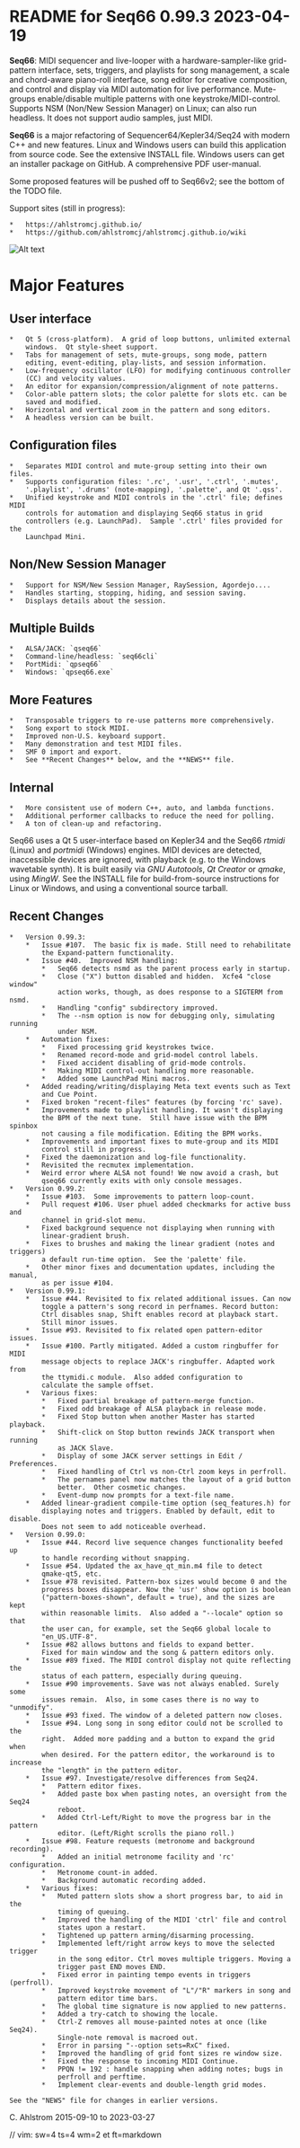 # README for Seq66 0.99.3 2023-04-19

__Seq66__: MIDI sequencer and live-looper with a hardware-sampler-like
grid-pattern interface, sets, triggers, and playlists for song management,
a scale and chord-aware piano-roll interface, song editor for creative
composition, and control and display via MIDI automation for live performance.
Mute-groups enable/disable multiple patterns with one keystroke/MIDI-control.
Supports NSM (Non/New Session Manager) on Linux; can also run headless.
It does not support audio samples, just MIDI.

__Seq66__ is a major refactoring of Sequencer64/Kepler34/Seq24
with modern C++ and new features.  Linux and Windows users can build this
application from source code.  See the extensive INSTALL file.  Windows users
can get an installer package on GitHub.  A comprehensive PDF user-manual.

Some proposed features will be pushed off to Seq66v2; see the bottom of
the TODO file.

Support sites (still in progress):

    *   https://ahlstromcj.github.io/
    *   https://github.com/ahlstromcj/ahlstromcj.github.io/wiki

![Alt text](doc/latex/images/main-window/main-windows.png?raw=true "Seq66")

# Major Features

##  User interface

    *   Qt 5 (cross-platform).  A grid of loop buttons, unlimited external
        windows.  Qt style-sheet support.
    *   Tabs for management of sets, mute-groups, song mode, pattern
        editing, event-editing, play-lists, and session information.
    *   Low-frequency oscillator (LFO) for modifying continuous controller
        (CC) and velocity values.
    *   An editor for expansion/compression/alignment of note patterns.
    *   Color-able pattern slots; the color palette for slots etc. can be
        saved and modified.
    *   Horizontal and vertical zoom in the pattern and song editors.
    *   A headless version can be built.

##  Configuration files

    *   Separates MIDI control and mute-group setting into their own files.
    *   Supports configuration files: '.rc', '.usr', '.ctrl', '.mutes',
        '.playlist', '.drums' (note-mapping), '.palette', and Qt '.qss'.
    *   Unified keystroke and MIDI controls in the '.ctrl' file; defines MIDI
        controls for automation and displaying Seq66 status in grid
        controllers (e.g. LaunchPad).  Sample '.ctrl' files provided for the
        Launchpad Mini.

##  Non/New Session Manager

    *   Support for NSM/New Session Manager, RaySession, Agordejo....
    *   Handles starting, stopping, hiding, and session saving.
    *   Displays details about the session.

##  Multiple Builds

    *   ALSA/JACK: `qseq66`
    *   Command-line/headless: `seq66cli`
    *   PortMidi: `qpseq66`
    *   Windows: `qpseq66.exe`

##  More Features

    *   Transposable triggers to re-use patterns more comprehensively.
    *   Song export to stock MIDI.
    *   Improved non-U.S. keyboard support.
    *   Many demonstration and test MIDI files.
    *   SMF 0 import and export.
    *   See **Recent Changes** below, and the **NEWS** file.

##  Internal

    *   More consistent use of modern C++, auto, and lambda functions.
    *   Additional performer callbacks to reduce the need for polling.
    *   A ton of clean-up and refactoring.

Seq66 uses a Qt 5 user-interface based on Kepler34 and the Seq66 *rtmidi*
(Linux) and *portmidi* (Windows) engines.  MIDI devices are detected,
inaccessible devices are ignored, with playback (e.g. to the Windows wavetable
synth). It is built easily via *GNU Autotools*, *Qt Creator* or *qmake*, using
*MingW*.  See the INSTALL file for build-from-source instructions for Linux or
Windows, and using a conventional source tarball.

## Recent Changes

    *   Version 0.99.3:
        *   Issue #107.  The basic fix is made. Still need to rehabilitate
            the Expand-pattern functionality.
        *   Issue #40.  Improved NSM handling:
            *   Seq66 detects nsmd as the parent process early in startup.
            *   Close ("X") button disabled and hidden.  Xcfe4 "close window"
                action works, though, as does response to a SIGTERM from nsmd.
            *   Handling "config" subdirectory improved.
            *   The --nsm option is now for debugging only, simulating running
                under NSM.
        *   Automation fixes:
            *   Fixed processing grid keystrokes twice.
            *   Renamed record-mode and grid-model control labels.
            *   Fixed accident disabling of grid-mode controls.
            *   Making MIDI control-out handling more reasonable.
            *   Added some LaunchPad Mini macros.
        *   Added reading/writing/displaying Meta text events such as Text
            and Cue Point.
        *   Fixed broken "recent-files" features (by forcing 'rc' save).
        *   Improvements made to playlist handling. It wasn't displaying
            the BPM of the next tune.  Still have issue with the BPM spinbox
            not causing a file modification. Editing the BPM works.
        *   Improvements and important fixes to mute-group and its MIDI
            control still in progress.
        *   Fixed the daemonization and log-file functionality.
        *   Revisited the recmutex implementation.
        *   Weird error where ALSA not found! We now avoid a crash, but
            qseq66 currently exits with only console messages.
    *   Version 0.99.2:
        *   Issue #103.  Some improvements to pattern loop-count.
        *   Pull request #106. User phuel added checkmarks for active buss and
            channel in grid-slot menu.
        *   Fixed background sequence not displaying when running with
            linear-gradient brush.
        *   Fixes to brushes and making the linear gradient (notes and triggers)
            a default run-time option.  See the 'palette' file.
        *   Other minor fixes and documentation updates, including the manual,
            as per issue #104.
    *   Version 0.99.1:
        *   Issue #44. Revisited to fix related additional issues. Can now
            toggle a pattern's song record in perfnames. Record button:
            Ctrl disables snap, Shift enables record at playback start.
            Still minor issues.
        *   Issue #93. Revisited to fix related open pattern-editor issues.
        *   Issue #100. Partly mitigated. Added a custom ringbuffer for MIDI
            message objects to replace JACK's ringbuffer. Adapted work from
            the ttymidi.c module.  Also added configuration to
            calculate the sample offset.
        *   Various fixes:
            *   Fixed partial breakage of pattern-merge function.
            *   Fixed odd breakage of ALSA playback in release mode.
            *   Fixed Stop button when another Master has started playback.
            *   Shift-click on Stop button rewinds JACK transport when running
                as JACK Slave.
            *   Display of some JACK server settings in Edit / Preferences.
            *   Fixed handling of Ctrl vs non-Ctrl zoom keys in perfroll.
            *   The pernames panel now matches the layout of a grid button
                better.  Other cosmetic changes.
            *   Event-dump now prompts for a text-file name.
        *   Added linear-gradient compile-time option (seq_features.h) for
            displaying notes and triggers. Enabled by default, edit to disable.
            Does not seem to add noticeable overhead.
    *   Version 0.99.0:
        *   Issue #44. Record live sequence changes functionality beefed up
            to handle recording without snapping.
        *   Issue #54. Updated the ax_have_qt_min.m4 file to detect
            qmake-qt5, etc.
        *   Issue #78 revisited. Pattern-box sizes would become 0 and the
            progress boxes disappear. Now the 'usr' show option is boolean
            ("pattern-boxes-shown", default = true), and the sizes are kept
            within reasonable limits.  Also added a "--locale" option so that
            the user can, for example, set the Seq66 global locale to
            "en_US.UTF-8".
        *   Issue #82 allows buttons and fields to expand better.
            Fixed for main window and the song & pattern editors only.
        *   Issue #89 fixed. The MIDI control display not quite reflecting the
            status of each pattern, especially during queuing.
        *   Issue #90 improvements. Save was not always enabled. Surely some
            issues remain.  Also, in some cases there is no way to "unmodify".
        *   Issue #93 fixed. The window of a deleted pattern now closes.
        *   Issue #94. Long song in song editor could not be scrolled to the
            right.  Added more padding and a button to expand the grid when
            when desired. For the pattern editor, the workaround is to increase
            the "length" in the pattern editor.
        *   Issue #97. Investigate/resolve differences from Seq24.
            *   Pattern editor fixes.
            *   Added paste box when pasting notes, an oversight from the Seq24
                reboot.
            *   Added Ctrl-Left/Right to move the progress bar in the pattern
                editor. (Left/Right scrolls the piano roll.)
        *   Issue #98. Feature requests (metronome and background recording).
            *   Added an initial metronome facility and 'rc' configuration.
            *   Metronome count-in added.
            *   Background automatic recording added.
        *   Various fixes:
            *   Muted pattern slots show a short progress bar, to aid in the
                timing of queuing.
            *   Improved the handling of the MIDI 'ctrl' file and control
                states upon a restart.
            *   Tightened up pattern arming/disarming processing.
            *   Implemented left/right arrow keys to move the selected trigger
                in the song editor. Ctrl moves multiple triggers. Moving a
                trigger past END moves END.
            *   Fixed error in painting tempo events in triggers (perfroll).
            *   Improved keystroke movement of "L"/"R" markers in song and
                pattern editor time bars.
            *   The global time signature is now applied to new patterns.
            *   Added a try-catch to showing the locale.
            *   Ctrl-Z removes all mouse-painted notes at once (like Seq24).
                Single-note removal is macroed out.
            *   Error in parsing "--option sets=RxC" fixed.
            *   Improved the handling of grid font sizes re window size.
            *   Fixed the response to incoming MIDI Continue.
            *   PPQN != 192 : handle snapping when adding notes; bugs in
                perfroll and perftime.
            *   Implement clear-events and double-length grid modes.

    See the "NEWS" file for changes in earlier versions.

C. Ahlstrom 2015-09-10 to 2023-03-27

// vim: sw=4 ts=4 wm=2 et ft=markdown
